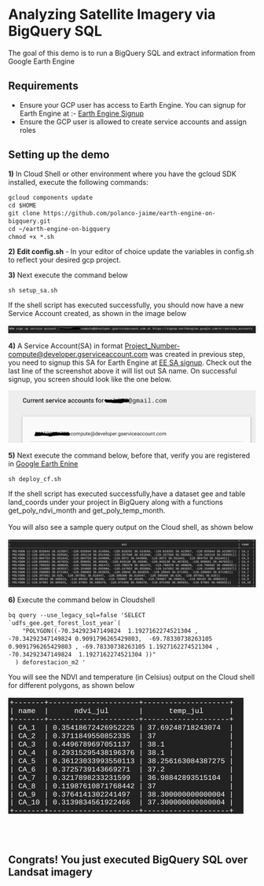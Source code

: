 # Analyzing Satellite Imagery via BigQuery SQL
The goal of this demo is to run a BigQuery SQL and extract information from Google Earth Engine

## Requirements
* Ensure your GCP user has access to Earth Engine. You can signup for Earth Engine at :- [Earth Engine Signup](https://signup.earthengine.google.com/)
* Ensure the GCP user is allowed to create service accounts and assign roles


## Setting up the demo
**1)** In Cloud Shell or other environment where you have the gcloud SDK installed, execute the following commands:
```console
gcloud components update 
cd $HOME
git clone https://github.com/polanco-jaime/earth-engine-on-bigquery.git
cd ~/earth-engine-on-bigquery
chmod +x *.sh
```

**2)** **Edit config.sh** - In your editor of choice update the variables in config.sh to reflect your desired gcp project.

**3)** Next execute the command below

```console
sh setup_sa.sh
```
If the shell script has executed successfully, you should now have a new Service Account created, as shown in the image below
<br/><br/>
![Setup output](/img/setup_sa.png)

**4)** A Service Account(SA) in format <Project_Number-compute@developer.gserviceaccount.com> was created in previous step, you need to signup this SA for Earth Engine at [EE SA signup](https://signup.earthengine.google.com/#!/service_accounts). Check out the last line of the screenshot above it will list out SA name. On successful signup, you screen should look like the one below.

![Signup SA](/img/signup_sa.png)


**5)** Next execute the command below, before that, verify you are registered in [Google Earth Enine](https://developers.google.com/earth-engine/guides/access#a-role-in-a-cloud-project)

```console
sh deploy_cf.sh
```

If the shell script has executed successfully,have a dataset gee and table land_coords under your project in BigQuery along with a functions get_poly_ndvi_month and get_poly_temp_month. 
<br/><br/>
You will also see a sample query output on the Cloud shell, as shown below
<br/><br/>
![BQ output](/img/deploy_cf.png)


**6)** Execute the command below in Cloudshell
```console
bq query --use_legacy_sql=false 'SELECT   `udfs_gee.get_forest_lost_year`(
    "POLYGON((-70.34292347149824  1.1927162274521304 , -70.34292347149824 0.9091796265429803,  -69.78330738263105  0.9091796265429803 , -69.78330738263105 1.1927162274521304 , -70.34292347149824  1.1927162274521304 ))"
  ) deforestacion_m2 '
```
You will see the NDVI and temperature (in Celsius) output on the Cloud shell for different polygons, as shown below
<br/><br/>
![NDVI output](/img/ndvi_out.png)

<br/><br/>
## Congrats! You just executed BigQuery SQL over Landsat imagery
